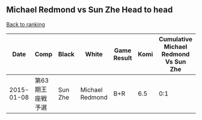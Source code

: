 ## Michael Redmond vs Sun Zhe Head to head

[Back to ranking](../../index.md)




| **Date** | **Comp** | **Black** | **White** | **Game Result** | **Komi** | **Cumulative Michael Redmond Vs Sun Zhe** | **Michael Redmond Streak** | **Sun Zhe Streak** | 
| --- | --- | --- | --- | --- | --- | --- | --- | --- |
| 2015-01-08 | 第63期王座戦予選 | Sun Zhe | Michael Redmond | B+R | 6.5 | 0:1 | 0 | 1 |




